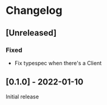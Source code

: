 # Changelog

## [Unreleased]

### Fixed
- Fix typespec when there's a Client

## [0.1.0] - 2022-01-10
Initial release